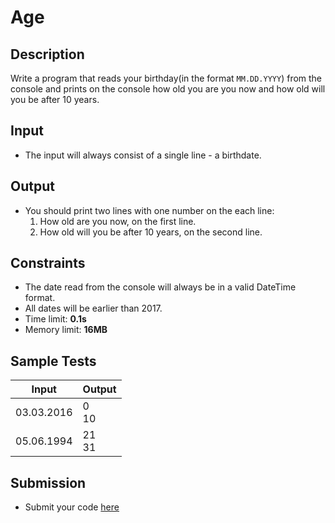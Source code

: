 # Age

## Description
Write a program that reads your birthday(in the format `MM.DD.YYYY`) from the console and prints on the console how old you are you now and how old will you be after 10 years.

## Input
- The input will always consist of a single line - a birthdate.

## Output
- You should print two lines with one number on the each line:
  1. How old are you now, on the first line.
  2. How old will you be after 10 years, on the second line.
  
## Constraints
- The date read from the console will always be in a valid DateTime format.
- All dates will be earlier than 2017.
- Time limit: **0.1s**
- Memory limit: **16MB**

## Sample Tests

| Input    | Output  |
|----------|---------|
|03.03.2016|0<br/>10 |
|05.06.1994|21<br/>31|

## Submission
- Submit your code [here](http://bgcoder.com/Contests/Compete/Index/314#4)
